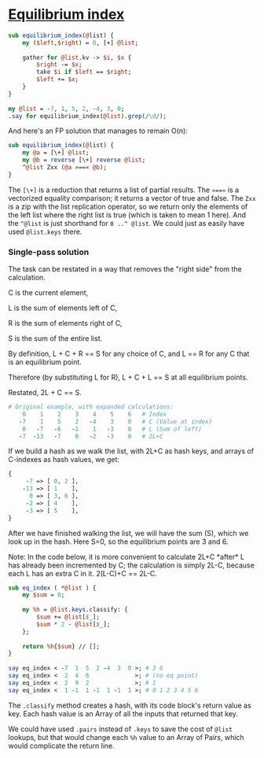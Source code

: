[1]: https://rosettacode.org/wiki/Equilibrium_index

# [Equilibrium index][1]

```perl
sub equilibrium_index(@list) {
    my ($left,$right) = 0, [+] @list;
 
    gather for @list.kv -> $i, $x {
        $right -= $x;
        take $i if $left == $right;
        $left += $x;
    }
}
 
my @list = -7, 1, 5, 2, -4, 3, 0;
.say for equilibrium_index(@list).grep(/\d/);
```


And here's an FP solution that manages to remain O(n):

```perl
sub equilibrium_index(@list) {
    my @a = [\+] @list;
    my @b = reverse [\+] reverse @list;
    ^@list Zxx (@a »==« @b); 
}
```


The `[\+]` is a reduction that returns a list of partial results. The `»==«` is a vectorized equality comparison; it returns a vector of true and false. The `Zxx` is a zip with the list replication operator, so we return only the elements of the left list where the right list is true (which is taken to mean 1 here). And the `^@list` is just shorthand for `0 ..^ @list`. We could just as easily have used `@list.keys` there.



### Single-pass solution



The task can be restated in a way that removes the "right side" from the calculation.



C is the current element,

L is the sum of elements left of C,

R is the sum of elements right of C,

S is the sum of the entire list.



By definition, L + C + R == S for any choice of C, and L == R for any C that is an equilibrium point.

Therefore (by substituting L for R), L + C + L == S at all equilibrium points.

Restated, 2L + C == S.

```perl
# Original example, with expanded calculations:
    0    1    2    3    4    5    6   # Index
   -7    1    5    2   -4    3    0   # C (Value at index)
    0   -7   -6   -1    1   -3    0   # L (Sum of left)
   -7  -13   -7    0   -2   -3    0   # 2L+C
```


If we build a hash as we walk the list, with 2L+C as hash keys, and arrays of C-indexes as hash values, we get:

```perl
{
     -7 => [ 0, 2 ],
    -13 => [ 1    ],
      0 => [ 3, 6 ],
     -2 => [ 4    ],
     -3 => [ 5    ],
}
```


After we have finished walking the list, we will have the sum (S), which we look up in the hash. Here S=0, so the equilibrium points are 3 and 6.



Note: In the code below, it is more convenient to calculate 2L+C \*after\* L has already been incremented by C; the calculation is simply 2L-C, because each L has an extra C in it. 2(L-C)+C == 2L-C.

```perl
sub eq_index ( *@list ) {
    my $sum = 0;
 
    my %h = @list.keys.classify: {
        $sum += @list[$_];
        $sum * 2 - @list[$_];
    };
 
    return %h{$sum} // [];
}
 
say eq_index < -7  1  5  2 -4  3  0 >; # 3 6
say eq_index <  2  4  6             >; # (no eq point)
say eq_index <  2  9  2             >; # 1
say eq_index <  1 -1  1 -1  1 -1  1 >; # 0 1 2 3 4 5 6
```


The `.classify` method creates a hash, with its code block's return value as key. Each hash value is an Array of all the inputs that returned that key.



We could have used `.pairs` instead of `.keys` to save the cost of `@list` lookups, but that would change each `%h` value to an Array of Pairs, which would complicate the return line.